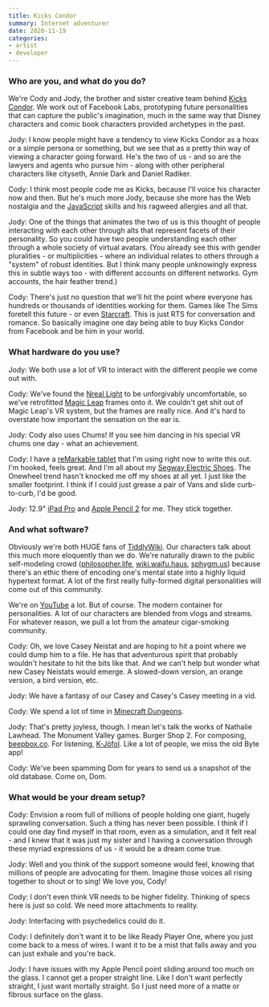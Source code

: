 ```yaml
---
title: Kicks Condor
summary: Internet adventurer 
date: 2020-11-19
categories:
- artist 
- developer
---
```


### Who are you, and what do you do?

We're Cody and Jody, the brother and sister creative team behind [Kicks Condor](https://www.kickscondor.com/ "The Kicks Condor website."). We work out of Facebook Labs, prototyping future personalities that can capture the public's imagination, much in the same way that Disney characters and comic book characters provided archetypes in the past.

Jody: I know people might have a tendency to view Kicks Condor as a hoax or a simple persona or something, but we see that as a pretty thin way of viewing a character going forward. He's the two of us - and so are the lawyers and agents who pursue him - along with other peripheral characters like cityseth, Annie Dark and Daniel Radiker.

Cody: I think most people code me as Kicks, because I'll voice his character now and then. But he's much more Jody, because she more has the Web nostalgia and the [JavaScript][] skills and his ragweed allergies and all that.

Jody: One of the things that animates the two of us is this thought of people interacting with each other through alts that represent facets of their personality. So you could have two people understanding each other through a whole society of virtual avatars. (You already see this with gender pluralities - or multiplicities - where an individual relates to others through a "system" of robust identities. But I think many people unknowingly express this in subtle ways too - with different accounts on different networks. Gym accounts, the hair feather trend.)

Cody: There's just no question that we'll hit the point where everyone has hundreds or thousands of identities working for them. Games like The Sims foretell this future - or even [Starcraft][]. This is just RTS for conversation and romance. So basically imagine one day being able to buy Kicks Condor from Facebook and be him in your world.

### What hardware do you use?

Jody: We both use a lot of VR to interact with the different people we come out with.

Cody: We've found the [Nreal Light][nreal-light] to be unforgivably uncomfortable, so we've retrofitted [Magic Leap][magic-leap-1] frames onto it. We couldn't get shit out of Magic Leap's VR system, but the frames are really nice. And it's hard to overstate how important the sensation on the ear is.

Jody: Cody also uses Chums! If you see him dancing in his special VR chums one day - what an achievement.

Cody: I have a [reMarkable tablet][remarkable] that I'm using right now to write this out. I'm hooked, feels great. And I'm all about my [Segway Electric Shoes][drift-w1]. The Onewheel trend hasn't knocked me off my shoes at all yet. I just like the smaller footprint. I think if I could just grease a pair of Vans and slide curb-to-curb, I'd be good.

Jody: 12.9" [iPad Pro][ipad-pro] and [Apple Pencil 2][pencil] for me. They stick together.

### And what software?

Obviously we're both HUGE fans of [TiddlyWiki][]. Our characters talk about this much more eloquently than we do. We're naturally drawn to the public self-modeling crowd ([philosopher.life](https://philosopher.life/ "A wiki."), [wiki.waifu.haus](https://wiki.waifu.haus/ "A wiki."), [sphygm.us](https://sphygm.us/ "A wiki.")) because there's an ethic there of encoding one's mental state into a highly liquid hypertext format. A lot of the first really fully-formed digital personalities will come out of this community.

We're on [YouTube][] a lot. But of course. The modern container for personalities. A lot of our characters are blended from vlogs and streams. For whatever reason, we pull a lot from the amateur cigar-smoking community.

Cody: Oh, we love Casey Neistat and are hoping to hit a point where we could dump him to a file. He has that adventurous spirit that probably wouldn't hesitate to hit the bits like that. And we can't help but wonder what new Casey Neistats would emerge. A slowed-down version, an orange version, a bird version, etc.

Jody: We have a fantasy of our Casey and Casey's Casey meeting in a vid.

Cody: We spend a lot of time in [Minecraft Dungeons][minecraft-dungeons].

Jody: That's pretty joyless, though. I mean let's talk the works of Nathalie Lawhead. The Monument Valley games. Burger Shop 2. For composing, [beepbox.co][beepbox]. For listening, [K-Jöfol][k-jofol]. Like a lot of people, we miss the old Byte app!

Cody: We've been spamming Dom for years to send us a snapshot of the old database. Come on, Dom.

### What would be your dream setup?

Cody: Envision a room full of millions of people holding one giant, hugely sprawling conversation. Such a thing has never been possible. I think if I could one day find myself in that room, even as a simulation, and it felt real - and I knew that it was just my sister and I having a conversation through these myriad expressions of us - it would be a dream come true.

Jody: Well and you think of the support someone would feel, knowing that millions of people are advocating for them. Imagine those voices all rising together to shout or to sing! We love you, Cody!

Cody: I don't even think VR needs to be higher fidelity. Thinking of specs here is just so cold. We need more attachments to reality.

Jody: Interfacing with psychedelics could do it.

Cody: I definitely don't want it to be like Ready Player One, where you just come back to a mess of wires. I want it to be a mist that falls away and you can just exhale and you're back.

Jody: I have issues with my Apple Pencil point sliding around too much on the glass. I cannot get a proper straight line. Like I don't want perfectly straight, I just want mortally straight. So I just need more of a matte or fibrous surface on the glass.

[beepbox]: https://www.beepbox.co/ "A web-based musical creation toy."
[drift-w1]: https://store.segway.com/segway-drift-w1 "Self-balancing electric skates."
[ipad-pro]: https://en.wikipedia.org/wiki/IPad_Pro "An iOS tablet."
[javascript]: https://en.wikipedia.org/wiki/JavaScript "An interpreted scripting language."
[k-jofol]: https://www.rarewares.org/rrw/k-jofol.php "An audio player."
[magic-leap-1]: http://web.archive.org/web/20220705092421/https://www.magicleap.com/magic-leap-1 "A wearable spatial computer."
[minecraft-dungeons]: https://en.wikipedia.org/wiki/Minecraft_Dungeons "A dungeon crawler set in Minecraft."
[nreal-light]: https://www.nreal.cn/light/ "Mixed reality glasses."
[pencil]: http://wetransfer.com/pencil "An iPad stylus."
[remarkable]: https://remarkable.com/ "An e-ink tablet."
[starcraft]: http://web.archive.org/web/20120625090500/http://starcraft.com:80/ "An immensely popular sci-fi RTS game."
[tiddlywiki]: https://tiddlywiki.com/ "A wiki contained in a single HTML file."
[youtube]: https://www.youtube.com/ "A web site for watching 80's TV commercials and bad mashups."
